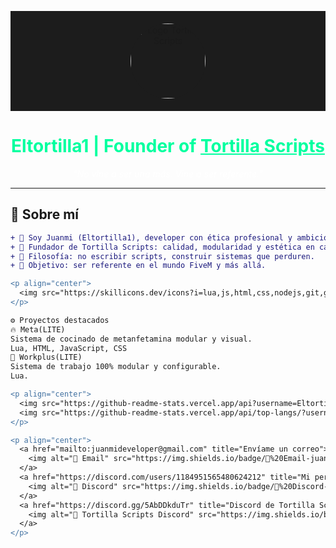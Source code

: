 <!-- Banner animado / estático -->
<p align="center" style="background-color:#1c1c1c; padding:20px;">
  <img src="https://cdn.discordapp.com/attachments/1301710538157592606/1393777854382215319/A1F8EDC9-D084-44C4-B23F-9983753EE6F0.png" 
       alt="Logo Tortilla Scripts" width="120" height="120" style="border-radius:50%; background-color:#1c1c1c;" />
</p>

<h1 align="center" style="color:#00ff9f;">
  Eltortilla1 | Founder of <a href="https://github.com/TortillaScripts" style="color:#00ff9f;">Tortilla Scripts</a>
</h1>

<p align="center" style="color:#ffffff; font-style:italic;">
  “No vine a ser una más. Vine a ser referente.”
</p>

---

## 🧬 Sobre mí

```diff
+ 👋 Soy Juanmi (Eltortilla1), developer con ética profesional y ambición de grandeza.
+ 🚀 Fundador de Tortilla Scripts: calidad, modularidad y estética en cada línea de código.
+ 🧠 Filosofía: no escribir scripts, construir sistemas que perduren.
+ 🎯 Objetivo: ser referente en el mundo FiveM y más allá.

<p align="center">
  <img src="https://skillicons.dev/icons?i=lua,js,html,css,nodejs,git,github,vscode&theme=dark" />
</p>

⚙️ Proyectos destacados
🔥 Meta(LITE)
Sistema de cocinado de metanfetamina modular y visual.
Lua, HTML, JavaScript, CSS
🚀 Workplus(LITE)
Sistema de trabajo 100% modular y configurable.
Lua.

<p align="center">
  <img src="https://github-readme-stats.vercel.app/api?username=Eltortilla1&show_icons=true&theme=dark&icon_color=00ff9f" alt="GitHub Stats" />
  <img src="https://github-readme-stats.vercel.app/api/top-langs/?username=Eltortilla1&layout=compact&theme=dark&title_color=00ff9f&text_color=ffffff" alt="Top Languages" />
</p>

<p align="center">
  <a href="mailto:juanmideveloper@gmail.com" title="Envíame un correo">
    <img alt="📧 Email" src="https://img.shields.io/badge/📧%20Email-juanmideveloper%40gmail.com-brightgreen?style=for-the-badge&logo=gmail"/>
  </a>
  <a href="https://discord.com/users/1184951565480624212" title="Mi perfil de Discord">
    <img alt="💬 Discord" src="https://img.shields.io/badge/💬%20Discord-Juanmi%23%230001-7289da?style=for-the-badge&logo=discord"/>
  </a>
  <a href="https://discord.gg/5AbDDkduTr" title="Discord de Tortilla Scripts">
    <img alt="🍳 Tortilla Scripts Discord" src="https://img.shields.io/badge/🍳%20Tortilla_Scripts_Discord-Únete-blue?style=for-the-badge&logo=discord"/>
  </a>
</p>
```
